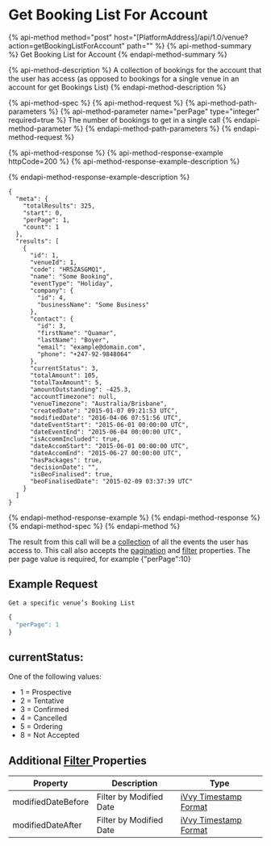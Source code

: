 # Get Booking List For Account

{% api-method method="post" host="\[PlatformAddress\]/api/1.0/venue?action=getBookingListForAccount" path="" %}
{% api-method-summary %}
Get Booking List for Account
{% endapi-method-summary %}

{% api-method-description %}
A collection of bookings for the account that the user has access \(as opposed to bookings for a single venue in an account for get Bookings List\)
{% endapi-method-description %}

{% api-method-spec %}
{% api-method-request %}
{% api-method-path-parameters %}
{% api-method-parameter name="perPage" type="integer" required=true %}
The number of bookings to get in a single call
{% endapi-method-parameter %}
{% endapi-method-path-parameters %}
{% endapi-method-request %}

{% api-method-response %}
{% api-method-response-example httpCode=200 %}
{% api-method-response-example-description %}

{% endapi-method-response-example-description %}

```
{
  "meta": {
    "totalResults": 325,
    "start": 0,
    "perPage": 1,
    "count": 1
  },
  "results": [
    {
      "id": 1,
      "venueId": 1,
      "code": "HR5ZASGMQ1",
      "name": "Some Booking",
      "eventType": "Holiday",
      "company": {
        "id": 4,
        "businessName": "Some Business"
      },
      "contact": {
        "id": 3,
        "firstName": "Quamar",
        "lastName": "Boyer",
        "email": "example@domain.com",
        "phone": "+247-92-9848064"
      },
      "currentStatus": 3,
      "totalAmount": 105,
      "totalTaxAmount": 5,
      "amountOutstanding": -425.3,
      "accountTimezone": null,
      "venueTimezone": "Australia/Brisbane",
      "createdDate": "2015-01-07 09:21:53 UTC",
      "modifiedDate": "2016-04-06 07:51:56 UTC",
      "dateEventStart": "2015-06-01 00:00:00 UTC",
      "dateEventEnd": "2015-06-04 00:00:00 UTC",
      "isAccommIncluded": true,
      "dateAccomStart": "2015-06-01 00:00:00 UTC",
      "dateAccomEnd": "2015-06-27 00:00:00 UTC",
      "hasPackages": true,
      "decisionDate": "",
      "isBeoFinalised": true,
      "beoFinalisedDate": "2015-02-09 03:37:39 UTC"
    }
  ]
}
```
{% endapi-method-response-example %}
{% endapi-method-response %}
{% endapi-method-spec %}
{% endapi-method %}

The result from this call will be a [collection](../getting-started/interpreting-the-response/collections.md) of all the events the user has access to. This call also accepts the [pagination](../getting-started/interpreting-the-response/pagination.md) and [filter](../getting-started/interpreting-the-response/filtering.md) properties. The per page value is required, for example {"perPage":10}

## Example Request

`Get a specific venue’s Booking List`

```javascript
{
  "perPage": 1
}
```

## currentStatus:

One of the following values:

* 1 = Prospective
* 2 = Tentative
* 3 = Confirmed
* 4 = Cancelled
* 5 = Ordering
* 8 = Not Accepted

## Additional [Filter ](../getting-started/interpreting-the-response/filtering.md)Properties

| Property | Description | Type |
| --- | --- | --- |
| modifiedDateBefore | Filter by Modified Date | [iVvy Timestamp Format](../development-reference/timestamp-format.md) |
| modifiedDateAfter | Filter by Modified Date | [iVvy Timestamp Format](../development-reference/timestamp-format.md) |

